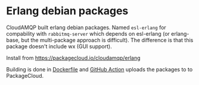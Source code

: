 # Erlang debian packages

CloudAMQP built erlang debian packages. Named `esl-erlang` for compability with `rabbitmq-server` which depends on esl-erlang (or erlang-base, but the multi-package approach is difficult). The difference is that this package doesn't include wx (GUI support).

Install from https://packagecloud.io/cloudamqp/erlang

Building is done in [Dockerfile](./Dockerfile) and [GitHub Action](.github/workflows/ci.yml) uploads the packages to to PackageCloud.
